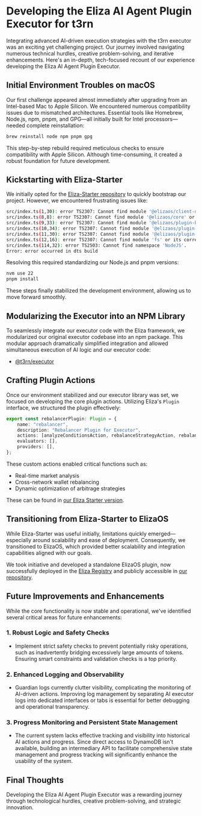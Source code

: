 # Developing the Eliza AI Agent Plugin Executor for t3rn

Integrating advanced AI-driven execution strategies with the t3rn executor was an exciting yet challenging project. Our journey involved navigating numerous technical hurdles, creative problem-solving, and iterative enhancements. Here's an in-depth, tech-focused recount of our experience developing the Eliza AI Agent Plugin Executor.

## Initial Environment Troubles on macOS

Our first challenge appeared almost immediately after upgrading from an Intel-based Mac to Apple Silicon. We encountered numerous compatibility issues due to mismatched architectures. Essential tools like Homebrew, Node.js, npm, pnpm, and GPG—all initially built for Intel processors—needed complete reinstallation:

```bash
brew reinstall node npm pnpm gpg
```

This step-by-step rebuild required meticulous checks to ensure compatibility with Apple Silicon. Although time-consuming, it created a robust foundation for future development.

## Kickstarting with Eliza-Starter

We initially opted for the [Eliza-Starter repository](https://github.com/elizaOS/eliza-starter) to quickly bootstrap our project. However, we encountered frustrating issues like:

```bash
src/index.ts(1,30): error TS2307: Cannot find module '@elizaos/client-direct' or its corresponding type declarations.
src/index.ts(8,8): error TS2307: Cannot find module '@elizaos/core' or its corresponding type declarations.
src/index.ts(9,33): error TS2307: Cannot find module '@elizaos/plugin-bootstrap' or its corresponding type declarations.
src/index.ts(10,34): error TS2307: Cannot find module '@elizaos/plugin-node' or its corresponding type declarations.
src/index.ts(11,30): error TS2307: Cannot find module '@elizaos/plugin-solana' or its corresponding type declarations.
src/index.ts(12,16): error TS2307: Cannot find module 'fs' or its corresponding type declarations.
src/index.ts(114,32): error TS2503: Cannot find namespace 'NodeJS'.
Error: error occurred in dts build
```

Resolving this required standardizing our Node.js and pnpm versions:

```bash
nvm use 22
pnpm install
```

These steps finally stabilized the development environment, allowing us to move forward smoothly.

## Modularizing the Executor into an NPM Library

To seamlessly integrate our executor code with the Eliza framework, we modularized our original executor codebase into an npm package. This modular approach dramatically simplified integration and allowed simultaneous execution of AI logic and our executor code:

- [@t3rn/executor](https://www.npmjs.com/package/@t3rn/executor)

## Crafting Plugin Actions

Once our environment stabilized and our executor library was set, we focused on developing the core plugin actions. Utilizing Eliza's `Plugin` interface, we structured the plugin effectively:

```typescript
export const rebalancerPlugin: Plugin = {
    name: "rebalancer",
    description: "Rebalancer Plugin for Executor",
    actions: [analyzeConditionsAction, rebalanceStrategyAction, rebalanceWalletAction],
    evaluators: [],
    providers: [],
};
```

These custom actions enabled critical functions such as:
- Real-time market analysis
- Cross-network wallet rebalancing
- Dynamic optimization of arbitrage strategies

These can be found in [our Eliza Starter version](https://github.com/t3rn/eliza-aixecutor).

## Transitioning from Eliza-Starter to ElizaOS

While Eliza-Starter was useful initially, limitations quickly emerged—especially around scalability and ease of deployment. Consequently, we transitioned to ElizaOS, which provided better scalability and integration capabilities aligned with our goals.

We took initiative and developed a standalone ElizaOS plugin, now successfully deployed in the [Eliza Registry](https://github.com/elizaos-plugins/registry/blob/main/index.json#L51) and publicly accessible in [our repository](https://github.com/t3rn/plugin-t3rn-executor).

## Future Improvements and Enhancements

While the core functionality is now stable and operational, we've identified several critical areas for future enhancements:

### 1. Robust Logic and Safety Checks
- Implement strict safety checks to prevent potentially risky operations, such as inadvertently bridging excessively large amounts of tokens. Ensuring smart constraints and validation checks is a top priority.

### 2. Enhanced Logging and Observability
- Guardian logs currently clutter visibility, complicating the monitoring of AI-driven actions. Improving log management by separating AI executor logs into dedicated interfaces or tabs is essential for better debugging and operational transparency.

### 3. Progress Monitoring and Persistent State Management
- The current system lacks effective tracking and visibility into historical AI actions and progress. Since direct access to DynamoDB isn't available, building an intermediary API to facilitate comprehensive state management and progress tracking will significantly enhance the usability of the system.

## Final Thoughts

Developing the Eliza AI Agent Plugin Executor was a rewarding journey through technological hurdles, creative problem-solving, and strategic innovation.